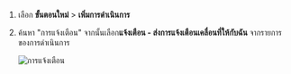 1. เลือก **ขั้นตอนใหม่** > **เพิ่มการดำเนินการ**
2. ค้นหา "การแจ้งเตือน" จากนั้นเลือก**แจ้งเตือน - ส่งการแจ้งเตือนเคลื่อนที่ให้กับฉัน** จากรายการของการดำเนินการ
   
    ![การแจ้งเตือน](./media/email-triggers/email-triggers-sender-3.png)

